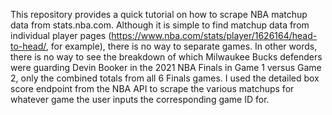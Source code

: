 This repository provides a quick tutorial on how to scrape NBA matchup data from stats.nba.com. Although it is simple to find matchup data from individual player pages (https://www.nba.com/stats/player/1626164/head-to-head/, for example), there is no way to separate games. In other words, there is no way to see the breakdown of which Milwaukee Bucks defenders were guarding Devin Booker in the 2021 NBA Finals in Game 1 versus Game 2, only the combined totals from all 6 Finals games. I used the detailed box score endpoint from the NBA API to scrape the various matchups for whatever game the user inputs the corresponding game ID for. 
